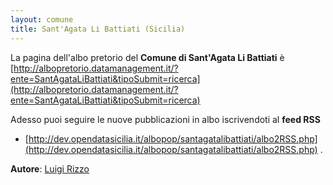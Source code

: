 ```yaml
---
layout: comune
title: Sant'Agata Li Battiati (Sicilia)
---
```


La pagina dell'albo pretorio del **Comune di Sant'Agata Li Battiati** è [http://albopretorio.datamanagement.it/?ente=SantAgataLiBattiati&tipoSubmit=ricerca](http://albopretorio.datamanagement.it/?ente=SantAgataLiBattiati&tipoSubmit=ricerca)

Adesso puoi seguire le nuove pubblicazioni in albo iscrivendoti al **feed RSS** 

* [http://dev.opendatasicilia.it/albopop/santagatalibattiati/albo2RSS.php](http://dev.opendatasicilia.it/albopop/santagatalibattiati/albo2RSS.php) .

**Autore**: [Luigi Rizzo](https://github.com/bartsimp)